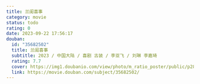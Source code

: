 ```yaml
---
title: 兰闺喜事
category: movie
status: todo
rating: 0
date: 2023-09-22 17:56:17
douban:
  id: "35682502"
  title: 兰闺喜事
  subtitle: 2023 / 中国大陆 / 喜剧 古装 / 李亚飞 / 刘琳 李嘉琦
  rating: 7.7
  cover: https://img1.doubanio.com/view/photo/m_ratio_poster/public/p2893727349.jpg
  link: https://movie.douban.com/subject/35682502/
---
```


